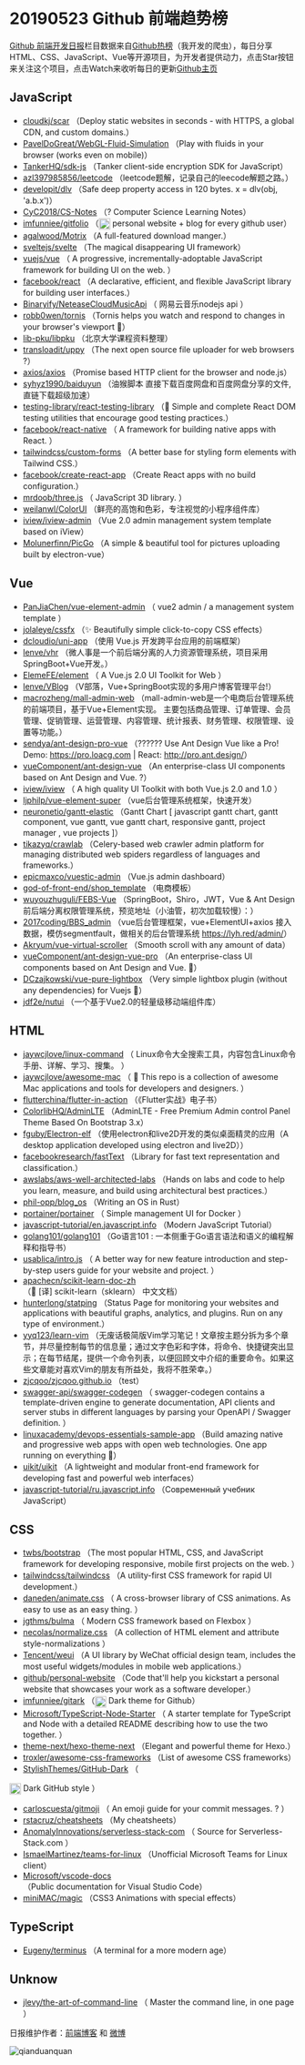 # 20190523 Github 前端趋势榜

[Github 前端开发日报](http://caibaojian.com/c/news)栏目数据来自[Github热榜](http://news.caibaojian.com/)（我开发的爬虫），每日分享HTML、CSS、JavaScript、Vue等开源项目，为开发者提供动力，点击Star按钮来关注这个项目，点击Watch来收听每日的更新[Github主页](https://github.com/kujian/githubTrending)
## JavaScript

* [cloudkj/scar](https://github.com/cloudkj/scar) （Deploy static websites in seconds - with HTTPS, a global CDN, and custom domains.）
* [PavelDoGreat/WebGL-Fluid-Simulation](https://github.com/PavelDoGreat/WebGL-Fluid-Simulation) （Play with fluids in your browser (works even on mobile)）
* [TankerHQ/sdk-js](https://github.com/TankerHQ/sdk-js) （Tanker client-side encryption SDK for JavaScript）
* [azl397985856/leetcode](https://github.com/azl397985856/leetcode) （leetcode题解，记录自己的leecode解题之路。）
* [developit/dlv](https://github.com/developit/dlv) （Safe deep property access in 120 bytes. x = dlv(obj, 'a.b.x')）
* [CyC2018/CS-Notes](https://github.com/CyC2018/CS-Notes) （? Computer Science Learning Notes）
* [imfunniee/gitfolio](https://github.com/imfunniee/gitfolio) （<img class="emoji" title=":octocat:" alt=":octocat:" src="https://github.githubassets.com/images/icons/emoji/octocat.png" height="20" width="20" align="absmiddle"> personal website + blog for every github user）
* [agalwood/Motrix](https://github.com/agalwood/Motrix) （A full-featured download manger.）
* [sveltejs/svelte](https://github.com/sveltejs/svelte) （The magical disappearing UI framework）
* [vuejs/vue](https://github.com/vuejs/vue) （
        A progressive, incrementally-adoptable JavaScript framework for building UI on the web.
      ）
* [facebook/react](https://github.com/facebook/react) （A declarative, efficient, and flexible JavaScript library for building user interfaces.）
* [Binaryify/NeteaseCloudMusicApi](https://github.com/Binaryify/NeteaseCloudMusicApi) （
        网易云音乐nodejs api
      ）
* [robb0wen/tornis](https://github.com/robb0wen/tornis) （Tornis helps you watch and respond to changes in your browser's viewport &#x1f332;）
* [lib-pku/libpku](https://github.com/lib-pku/libpku) （北京大学课程资料整理）
* [transloadit/uppy](https://github.com/transloadit/uppy) （The next open source file uploader for web browsers ?）
* [axios/axios](https://github.com/axios/axios) （Promise based HTTP client for the browser and node.js）
* [syhyz1990/baiduyun](https://github.com/syhyz1990/baiduyun) （油猴脚本 直接下载百度网盘和百度网盘分享的文件,直链下载超级加速）
* [testing-library/react-testing-library](https://github.com/testing-library/react-testing-library) （&#x1f410; Simple and complete React DOM testing utilities that encourage good testing practices.）
* [facebook/react-native](https://github.com/facebook/react) （
        A framework for building native apps with React.
      ）
* [tailwindcss/custom-forms](https://github.com/tailwindcss/custom-forms) （A better base for styling form elements with Tailwind CSS.）
* [facebook/create-react-app](https://github.com/facebook/create-react-app) （Create React apps with no build configuration.）
* [mrdoob/three.js](https://github.com/mrdoob/three.js) （
        JavaScript 3D library.
      ）
* [weilanwl/ColorUI](https://github.com/weilanwl/ColorUI) （鲜亮的高饱和色彩，专注视觉的小程序组件库）
* [iview/iview-admin](https://github.com/iview/iview-admin) （Vue 2.0 admin management system template based on iView）
* [Molunerfinn/PicGo](https://github.com/Molunerfinn/PicGo) （A simple &amp; beautiful tool for pictures uploading built by electron-vue）

## Vue

* [PanJiaChen/vue-element-admin](https://github.com/PanJiaChen/vue-element-admin) （
        vue2 admin / a management system template
      ）
* [jolaleye/cssfx](https://github.com/jolaleye/cssfx) （✨ Beautifully simple click-to-copy CSS effects）
* [dcloudio/uni-app](https://github.com/dcloudio/uni-app) （使用 Vue.js 开发跨平台应用的前端框架）
* [lenve/vhr](https://github.com/lenve/vhr) （微人事是一个前后端分离的人力资源管理系统，项目采用SpringBoot+Vue开发。）
* [ElemeFE/element](https://github.com/ElemeFE/element) （
        A Vue.js 2.0 UI Toolkit for Web
      ）
* [lenve/VBlog](https://github.com/lenve/VBlog) （V部落，Vue+SpringBoot实现的多用户博客管理平台!）
* [macrozheng/mall-admin-web](https://github.com/macrozheng/mall-admin-web) （mall-admin-web是一个电商后台管理系统的前端项目，基于Vue+Element实现。 主要包括商品管理、订单管理、会员管理、促销管理、运营管理、内容管理、统计报表、财务管理、权限管理、设置等功能。）
* [sendya/ant-design-pro-vue](https://github.com/sendya/ant-design-pro-vue) （??‍???‍? Use Ant Design Vue like a Pro! Demo: <a href="https://pro.loacg.com" rel="nofollow">https://pro.loacg.com</a> | React: <a href="http://pro.ant.design/" rel="nofollow">http://pro.ant.design/</a>）
* [vueComponent/ant-design-vue](https://github.com/vueComponent/ant-design-vue) （An enterprise-class UI components based on Ant Design and Vue. ?）
* [iview/iview](https://github.com/iview/iview) （
        A high quality UI Toolkit with both Vue.js 2.0 and 1.0
      ）
* [ljphilp/vue-element-super](https://github.com/ljphilp/vue-element-super) （vue后台管理系统框架，快速开发）
* [neuronetio/gantt-elastic](https://github.com/neuronetio/gantt-elastic) （Gantt Chart [ javascript gantt chart, gantt component, vue gantt, vue gantt chart, responsive gantt, project manager , vue projects ]）
* [tikazyq/crawlab](https://github.com/tikazyq/crawlab) （Celery-based web crawler admin platform for managing distributed web spiders regardless of languages and frameworks.）
* [epicmaxco/vuestic-admin](https://github.com/epicmaxco/vuestic-admin) （Vue.js admin dashboard）
* [god-of-front-end/shop_template](https://github.com/god-of-front-end/shop_template) （电商模板）
* [wuyouzhuguli/FEBS-Vue](https://github.com/wuyouzhuguli/FEBS-Vue) （SpringBoot，Shiro，JWT，Vue &amp; Ant Design 前后端分离权限管理系统，预览地址（小油管，初次加载较慢）：）
* [2017coding/BBS_admin](https://github.com/2017coding/BBS_admin) （vue后台管理框架，vue+ElementUI+axios 接入数据，模仿segmentfault，做相关的后台管理系统 <a href="https://lyh.red/admin/" rel="nofollow">https://lyh.red/admin/</a>）
* [Akryum/vue-virtual-scroller](https://github.com/Akryum/vue-virtual-scroller) （Smooth scroll with any amount of data）
* [vueComponent/ant-design-vue-pro](https://github.com/vueComponent/ant-design-vue-pro) （An enterprise-class UI components based on Ant Design and Vue. &#x1f41c;）
* [DCzajkowski/vue-pure-lightbox](https://github.com/DCzajkowski/vue-pure-lightbox) （Very simple lightbox plugin (without any dependencies) for Vuejs &#x1f305;）
* [jdf2e/nutui](https://github.com/jdf2e/nutui) （一个基于Vue2.0的轻量级移动端组件库）

## HTML

* [jaywcjlove/linux-command](https://github.com/jaywcjlove/linux-command) （
        Linux命令大全搜索工具，内容包含Linux命令手册、详解、学习、搜集。
      ）
* [jaywcjlove/awesome-mac](https://github.com/jaywcjlove/awesome-mac) （
         This repo is a collection of awesome Mac applications and tools for developers and designers.
      ）
* [flutterchina/flutter-in-action](https://github.com/flutterchina/flutter-in-action) （《Flutter实战》电子书）
* [ColorlibHQ/AdminLTE](https://github.com/ColorlibHQ/AdminLTE) （AdminLTE - Free Premium Admin control Panel Theme Based On Bootstrap 3.x）
* [fguby/Electron-elf](https://github.com/fguby/Electron-elf) （使用electron和live2D开发的类似桌面精灵的应用（A desktop application developed using electron and live2D））
* [facebookresearch/fastText](https://github.com/facebookresearch/fastText) （Library for fast text representation and classification.）
* [awslabs/aws-well-architected-labs](https://github.com/awslabs/aws-well-architected-labs) （Hands on labs and code to help you learn, measure, and build using architectural best practices.）
* [phil-opp/blog_os](https://github.com/phil-opp/blog_os) （Writing an OS in Rust）
* [portainer/portainer](https://github.com/portainer/portainer) （
        Simple management UI for Docker
      ）
* [javascript-tutorial/en.javascript.info](https://github.com/javascript-tutorial/en.javascript.info) （Modern JavaScript Tutorial）
* [golang101/golang101](https://github.com/golang101/golang101) （Go语言101 : 一本侧重于Go语言语法和语义的编程解释和指导书）
* [usablica/intro.js](https://github.com/usablica/intro.js) （
        A better way for new feature introduction and step-by-step users guide for your website and project.
      ）
* [apachecn/scikit-learn-doc-zh](https://github.com/apachecn/scikit-learn-doc-zh) （&#x1f4d6; [译] scikit-learn（sklearn） 中文文档）
* [hunterlong/statping](https://github.com/hunterlong/statping) （Status Page for monitoring your websites and applications with beautiful graphs, analytics, and plugins. Run on any type of environment.）
* [yyq123/learn-vim](https://github.com/yyq123/learn-vim) （无废话极简版Vim学习笔记！文章按主题分拆为多个章节，并尽量控制每节的信息量；通过文字色彩和字体，将命令、快捷键突出显示；在每节结尾，提供一个命令列表，以便回顾文中介绍的重要命令。如果这些文章能对喜欢Vim的朋友有所益处，我将不胜荣幸。）
* [zjcqoo/zjcqoo.github.io](https://github.com/zjcqoo/zjcqoo.github.io) （test）
* [swagger-api/swagger-codegen](https://github.com/swagger-api/swagger-codegen) （
        swagger-codegen contains a template-driven engine to generate documentation, API clients and server stubs in different languages by parsing your OpenAPI / Swagger definition.
      ）
* [linuxacademy/devops-essentials-sample-app](https://github.com/linuxacademy/devops-essentials-sample-app) （Build amazing native and progressive web apps with open web technologies. One app running on everything &#x1f389;）
* [uikit/uikit](https://github.com/uikit/uikit) （A lightweight and modular front-end framework for developing fast and powerful web interfaces）
* [javascript-tutorial/ru.javascript.info](https://github.com/javascript-tutorial/ru.javascript.info) （Современный учебник JavaScript）

## CSS

* [twbs/bootstrap](https://github.com/twbs/bootstrap) （The most popular HTML, CSS, and JavaScript framework for developing responsive, mobile first projects on the web.
      ）
* [tailwindcss/tailwindcss](https://github.com/tailwindcss/tailwindcss) （A utility-first CSS framework for rapid UI development.）
* [daneden/animate.css](https://github.com/daneden/animate.css) （
        A cross-browser library of CSS animations. As easy to use as an easy thing.
      ）
* [jgthms/bulma](https://github.com/jgthms/bulma) （
        Modern CSS framework based on Flexbox
      ）
* [necolas/normalize.css](https://github.com/necolas/normalize.css) （A collection of HTML element and attribute style-normalizations
      ）
* [Tencent/weui](https://github.com/Tencent/weui) （A UI library by WeChat official design team, includes the most useful widgets/modules in mobile web applications.）
* [github/personal-website](https://github.com/github/personal-website) （Code that'll help you kickstart a personal website that showcases your work as a software developer.）
* [imfunniee/gitark](https://github.com/imfunniee/gitark) （<img class="emoji" title=":octocat:" alt=":octocat:" src="https://github.githubassets.com/images/icons/emoji/octocat.png" height="20" width="20" align="absmiddle"> Dark theme for Github）
* [Microsoft/TypeScript-Node-Starter](https://github.com/Microsoft/TypeScript-Node-Starter) （
        A starter template for TypeScript and Node with a detailed README describing how to use the two together.
      ）
* [theme-next/hexo-theme-next](https://github.com/theme-next/hexo-theme-next) （Elegant and powerful theme for Hexo.）
* [troxler/awesome-css-frameworks](https://github.com/troxler/awesome-css-frameworks) （List of awesome CSS frameworks）
* [StylishThemes/GitHub-Dark](https://github.com/StylishThemes/GitHub-Dark) （
        
<img class="emoji" title=":octocat:" alt=":octocat:" src="https://assets-cdn.github.com/images/icons/emoji/octocat.png" height="20" width="20" align="absmiddle"> Dark GitHub style
      ）
* [carloscuesta/gitmoji](https://github.com/carloscuesta/gitmoji) （
        An emoji guide for your commit messages. ? 
      ）
* [rstacruz/cheatsheets](https://github.com/rstacruz/cheatsheets) （My cheatsheets）
* [AnomalyInnovations/serverless-stack-com](https://github.com/AnomalyInnovations/serverless-stack-com) （
        Source for Serverless-Stack.com
      ）
* [IsmaelMartinez/teams-for-linux](https://github.com/IsmaelMartinez/teams-for-linux) （Unofficial Microsoft Teams for Linux client）
* [Microsoft/vscode-docs](https://github.com/Microsoft/vscode-docs) （Public documentation for Visual Studio Code）
* [miniMAC/magic](https://github.com/miniMAC/magic) （CSS3 Animations with special effects）

## TypeScript

* [Eugeny/terminus](https://github.com/Eugeny/terminus) （A terminal for a more modern age）

## Unknow

* [jlevy/the-art-of-command-line](https://github.com/jlevy/the-art-of-command-line) （
        Master the command line, in one page
      ）


日报维护作者：[前端博客](http://caibaojian.com/) 和 [微博](http://caibaojian.com/go/weibo)

![qianduanquan](https://user-images.githubusercontent.com/3055447/38468989-651132ac-3b80-11e8-8e6b-15122322a9d7.png)